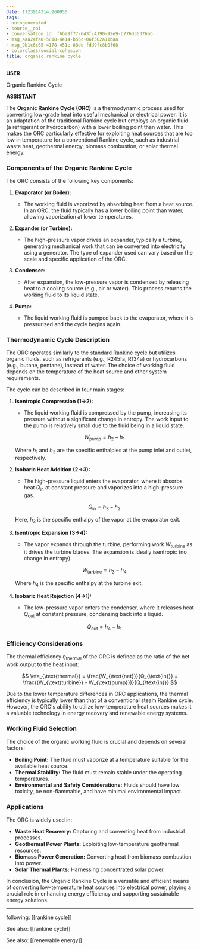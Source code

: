 ```yaml
---
date: 1723914314.260955
tags:
- autogenerated
- source__oai
- conversation_id__f6ba9f77-643f-4190-92e9-b776d36376bb
- msg_aaa24fa8-5818-4e14-b56c-06f362a11baa
- msg_9b1c6c65-4178-451e-88de-fdd9fc8b0f68
- colorclass/social-cohesion
title: organic rankine cycle
---
```


**USER**

Organic Rankine Cycle


**ASSISTANT**

The **Organic Rankine Cycle (ORC)** is a thermodynamic process used for converting low-grade heat into useful mechanical or electrical power. It is an adaptation of the traditional Rankine cycle but employs an organic fluid (a refrigerant or hydrocarbon) with a lower boiling point than water. This makes the ORC particularly effective for exploiting heat sources that are too low in temperature for a conventional Rankine cycle, such as industrial waste heat, geothermal energy, biomass combustion, or solar thermal energy.

### Components of the Organic Rankine Cycle
The ORC consists of the following key components:
1. **Evaporator (or Boiler):** 
   - The working fluid is vaporized by absorbing heat from a heat source. In an ORC, the fluid typically has a lower boiling point than water, allowing vaporization at lower temperatures.
  
2. **Expander (or Turbine):**
   - The high-pressure vapor drives an expander, typically a turbine, generating mechanical work that can be converted into electricity using a generator. The type of expander used can vary based on the scale and specific application of the ORC.

3. **Condenser:**
   - After expansion, the low-pressure vapor is condensed by releasing heat to a cooling source (e.g., air or water). This process returns the working fluid to its liquid state.

4. **Pump:**
   - The liquid working fluid is pumped back to the evaporator, where it is pressurized and the cycle begins again.

### Thermodynamic Cycle Description
The ORC operates similarly to the standard Rankine cycle but utilizes organic fluids, such as refrigerants (e.g., R245fa, R134a) or hydrocarbons (e.g., butane, pentane), instead of water. The choice of working fluid depends on the temperature of the heat source and other system requirements.

The cycle can be described in four main stages:

1. **Isentropic Compression (1→2):**
   - The liquid working fluid is compressed by the pump, increasing its pressure without a significant change in entropy. The work input to the pump is relatively small due to the fluid being in a liquid state.

   $$ W_{\text{pump}} = h_2 - h_1 $$

   Where $h_1$ and $h_2$ are the specific enthalpies at the pump inlet and outlet, respectively.

2. **Isobaric Heat Addition (2→3):**
   - The high-pressure liquid enters the evaporator, where it absorbs heat $Q_{\text{in}}$ at constant pressure and vaporizes into a high-pressure gas.

   $$ Q_{\text{in}} = h_3 - h_2 $$

   Here, $h_3$ is the specific enthalpy of the vapor at the evaporator exit.

3. **Isentropic Expansion (3→4):**
   - The vapor expands through the turbine, performing work $W_{\text{turbine}}$ as it drives the turbine blades. The expansion is ideally isentropic (no change in entropy).

   $$ W_{\text{turbine}} = h_3 - h_4 $$

   Where $h_4$ is the specific enthalpy at the turbine exit.

4. **Isobaric Heat Rejection (4→1):**
   - The low-pressure vapor enters the condenser, where it releases heat $Q_{\text{out}}$ at constant pressure, condensing back into a liquid.

   $$ Q_{\text{out}} = h_4 - h_1 $$

### Efficiency Considerations
The thermal efficiency $\eta_{\text{thermal}}$ of the ORC is defined as the ratio of the net work output to the heat input:

$$ \eta_{\text{thermal}} = \frac{W_{\text{net}}}{Q_{\text{in}}} = \frac{(W_{\text{turbine}} - W_{\text{pump}})}{Q_{\text{in}}} $$

Due to the lower temperature differences in ORC applications, the thermal efficiency is typically lower than that of a conventional steam Rankine cycle. However, the ORC's ability to utilize low-temperature heat sources makes it a valuable technology in energy recovery and renewable energy systems.

### Working Fluid Selection
The choice of the organic working fluid is crucial and depends on several factors:
- **Boiling Point:** The fluid must vaporize at a temperature suitable for the available heat source.
- **Thermal Stability:** The fluid must remain stable under the operating temperatures.
- **Environmental and Safety Considerations:** Fluids should have low toxicity, be non-flammable, and have minimal environmental impact.

### Applications
The ORC is widely used in:
- **Waste Heat Recovery:** Capturing and converting heat from industrial processes.
- **Geothermal Power Plants:** Exploiting low-temperature geothermal resources.
- **Biomass Power Generation:** Converting heat from biomass combustion into power.
- **Solar Thermal Plants:** Harnessing concentrated solar power.

In conclusion, the Organic Rankine Cycle is a versatile and efficient means of converting low-temperature heat sources into electrical power, playing a crucial role in enhancing energy efficiency and supporting sustainable energy solutions.


---


following: [[rankine cycle]]

See also: [[rankine cycle]]


See also: [[renewable energy]]